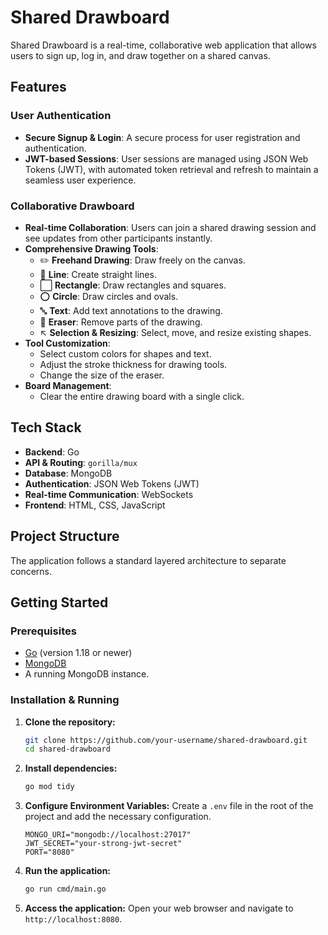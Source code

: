 # Shared Drawboard

Shared Drawboard is a real-time, collaborative web application that allows users to sign up, log in, and draw together on a shared canvas.

## Features

### User Authentication
*   **Secure Signup & Login**: A secure process for user registration and authentication.
*   **JWT-based Sessions**: User sessions are managed using JSON Web Tokens (JWT), with automated token retrieval and refresh to maintain a seamless user experience.

### Collaborative Drawboard
*   **Real-time Collaboration**: Users can join a shared drawing session and see updates from other participants instantly.
*   **Comprehensive Drawing Tools**:
    *   ✏️ **Freehand Drawing**: Draw freely on the canvas.
    *   📏 **Line**: Create straight lines.
    *   ⬜ **Rectangle**: Draw rectangles and squares.
    *   ⭕ **Circle**: Draw circles and ovals.
    *   🔤 **Text**: Add text annotations to the drawing.
    *   🧽 **Eraser**: Remove parts of the drawing.
    *   ↖️ **Selection & Resizing**: Select, move, and resize existing shapes.
*   **Tool Customization**:
    *   Select custom colors for shapes and text.
    *   Adjust the stroke thickness for drawing tools.
    *   Change the size of the eraser.
*   **Board Management**:
    *   Clear the entire drawing board with a single click.

## Tech Stack

*   **Backend**: Go
*   **API & Routing**: `gorilla/mux`
*   **Database**: MongoDB
*   **Authentication**: JSON Web Tokens (JWT)
*   **Real-time Communication**: WebSockets
*   **Frontend**: HTML, CSS, JavaScript

## Project Structure

The application follows a standard layered architecture to separate concerns.


## Getting Started

### Prerequisites
*   [Go](https://golang.org/doc/install) (version 1.18 or newer)
*   [MongoDB](https://www.mongodb.com/try/download/community)
*   A running MongoDB instance.

### Installation & Running

1.  **Clone the repository:**
    ```sh
    git clone https://github.com/your-username/shared-drawboard.git
    cd shared-drawboard
    ```

2.  **Install dependencies:**
    ```sh
    go mod tidy
    ```

3.  **Configure Environment Variables:**
    Create a `.env` file in the root of the project and add the necessary configuration.
    ```env
    MONGO_URI="mongodb://localhost:27017"
    JWT_SECRET="your-strong-jwt-secret"
    PORT="8080"
    ```

4.  **Run the application:**
    ```sh
    go run cmd/main.go
    ```

5.  **Access the application:**
    Open your web browser and navigate to `http://localhost:8080`.